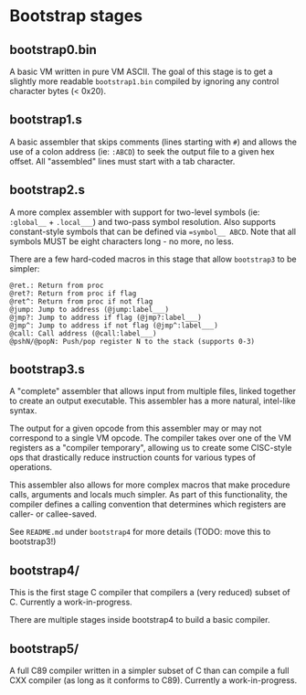 # Bootstrap stages

## bootstrap0.bin

A basic VM written in pure VM ASCII. The goal of this stage is to get a slightly more readable `bootstrap1.bin` compiled by ignoring any
control character bytes (< 0x20).

## bootstrap1.s

A basic assembler that skips comments (lines starting with `#`) and allows the use of a colon address (ie: `:ABCD`) to seek the output
file to a given hex offset. All "assembled" lines must start with a tab character.

## bootstrap2.s

A more complex assembler with support for two-level symbols (ie: `:global__` + `.local___`) and two-pass symbol resolution. Also supports
constant-style symbols that can be defined via `=symbol__ ABCD`. Note that all symbols MUST be eight characters long - no more, no less.

There are a few hard-coded macros in this stage that allow `bootstrap3` to be simpler:

```
@ret.: Return from proc
@ret?: Return from proc if flag
@ret^: Return from proc if not flag
@jump: Jump to address (@jump:label___)
@jmp?: Jump to address if flag (@jmp?:label___)
@jmp^: Jump to address if not flag (@jmp^:label___)
@call: Call address (@call:label___)
@pshN/@popN: Push/pop register N to the stack (supports 0-3)
```

## bootstrap3.s

A "complete" assembler that allows input from multiple files, linked together to create an output executable. This assembler has a more
natural, intel-like syntax.

The output for a given opcode from this assembler may or may not correspond to a single VM opcode. The compiler takes over one of the VM
registers as a "compiler temporary", allowing us to create some CISC-style ops that drastically reduce instruction counts for various 
types of operations.

This assembler also allows for more complex macros that make procedure calls, arguments and locals much simpler. As part of this 
functionality, the compiler defines a calling convention that determines which registers are caller- or callee-saved.

See `README.md` under `bootstrap4` for more details (TODO: move this to bootstrap3!)

## bootstrap4/

This is the first stage C compiler that compilers a (very reduced) subset of C. Currently a work-in-progress.

There are multiple stages inside bootstrap4 to build a basic compiler.

## bootstrap5/

A full C89 compiler written in a simpler subset of C than can compile a full CXX compiler (as long as it conforms to C89). Currently a work-in-progress.
